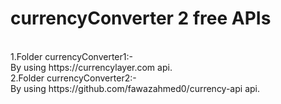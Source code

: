 # currencyConverter 2 free APIs 
<br>
1.Folder currencyConverter1:-<br>
By using https://currencylayer.com api.<br>
2.Folder currencyConverter2:-<br>
By using https://github.com/fawazahmed0/currency-api api.

